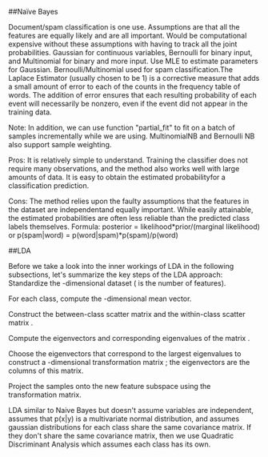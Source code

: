 ##Naïve Bayes

Document/spam classification is one use. Assumptions are that all the features are equally likely and are all important. Would be computational expensive without these assumptions with having to track all the joint probabilities. Gaussian for continuous variables, Bernoulli for binary input, and Multinomial for binary and more input. Use MLE to estimate parameters for Gaussian. Bernoulli/Multinomial used for spam classification.The Laplace Estimator (usually chosen to be 1) is a corrective measure that adds a small amount of error to each of the counts in the frequency table of words. The addition of error ensures that each resulting probability of each event will necessarily be nonzero, even if the event did not appear in the training data.

Note: In addition, we can use function "partial_fit" to fit on a batch of samples incrementally while we are using. MultinomialNB and Bernoulli NB also support sample weighting. 

Pros: It is relatively simple to understand. Training the classifier does not require many observations, and the method also works well with large amounts of data. It is easy to obtain the estimated probabilityfor a classification prediction.

Cons: The method relies upon the faulty assumptions that the features in the dataset are independentand equally important. While easily attainable, the estimated probabilities are often less reliable than the predicted class labels themselves.
Formula: posterior = likelihood*prior/(marginal likelihood) or p(spam|word) = p(word|spam)*p(spam)/p(word)

##LDA

Before we take a look into the inner workings of LDA in the following subsections, let's summarize the key steps of the LDA approach:
Standardize the -dimensional dataset ( is the number of features).

For each class, compute the -dimensional mean vector.

Construct the between-class scatter matrix  and the within-class scatter matrix .

Compute the eigenvectors and corresponding eigenvalues of the matrix .

Choose the  eigenvectors that correspond to the  largest eigenvalues to construct a -dimensional transformation matrix ; the eigenvectors are the columns of this matrix.

Project the samples onto the new feature subspace using the transformation matrix.

LDA similar to Naive Bayes but doesn't assume variables are independent, assumes that p(x|y) is a multivariate normal distribution, and assumes gaussian distributions for each class share the same covariance matrix. If they don't share the same covariance matrix, then we use Quadratic Discriminant Analysis which assumes each class has its own. 
